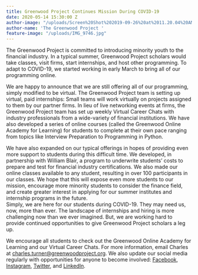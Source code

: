 ```yaml
---
title: Greenwood Project Continues Mission During COVID-19
date: 2020-05-14 15:30:00 Z
author-image: "/uploads/Screen%20Shot%202019-09-26%20at%2011.20.04%20AM.png"
author-name: 'The Greenwood Project '
feature-image: "/uploads/IMG_9746.jpg"
---
```


The Greenwood Project is committed to introducing minority youth to the financial industry. In a typical summer, Greenwood Project scholars would take classes, visit firms, start internships, and host other programming. To adapt to COVID-19, we started working in early March to bring all of our programming online. 

We are happy to announce that we are still offering all of our programming, simply modified to be virtual. The Greenwood Project team is setting up virtual, paid internships: Small teams will work virtually on projects assigned to them by our partner firms. In lieu of live networking events at firms, the Greenwood Project team has set up weekly Virtual Career Chats with industry professionals from a wide-variety of financial institutions. We have also developed a series of online courses (called the Greenwood Online Academy for Learning) for students to complete at their own pace ranging from topics like Interview Preparation to Programming in Python. 

We have also expanded on our typical offerings in hopes of providing even more support to students during this difficult time. We developed, in partnership with William Blair, a program to underwrite students’ costs to prepare and test for financial industry certifications. We also made our online classes available to any student, resulting in over 100 participants in our classes. We hope that this will expose even more students to our mission, encourage more minority students to consider the finance field, and create greater interest in applying for our summer institutes and internship programs in the future.  
Simply, we are here for our students during COVID-19. They may need us, now, more than ever. The landscape of internships and hiring is more challenging now than we ever imagined. But, we are working hard to provide continued opportunities to give Greenwood Project scholars a leg up. 

We encourage all students to check out the Greenwood Online Academy for Learning and our Virtual Career Chats. For more information, email Charles at charles.turner@greenwoodproject.org. We also update our social media regularly with opportunities for anyone to become involved: [Facebook](https://www.facebook.com/greenwoodprochi/), [Instagram](https://www.instagram.com/greenwoodprochi/?hl=en), [Twitter](https://twitter.com/greenwoodprochi?ref_src=twsrc%5Egoogle%7Ctwcamp%5Eserp%7Ctwgr%5Eauthor), and [LinkedIn](https://www.linkedin.com/company/greenwood-project/).  

